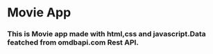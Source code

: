 # Movie App

### This is Movie app made with html,css and javascript.Data featched from omdbapi.com Rest API.
